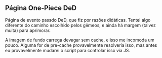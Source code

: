 ## Página One-Piece DeD

Página de evento passdo DeD, que fiz por razões didáticas. Tentei algo diferente do caminho escolhido pelos gêmeos, e ainda há margem (talvez muita) para aprimorar.

A imagem de fundo carrega devagar sem cache, e isso me incomoda um pouco. Alguma for de pre-cache provavelmente resolveria isso, mas antes eu provavelmente mudarei o script para controlar isso via JS.
